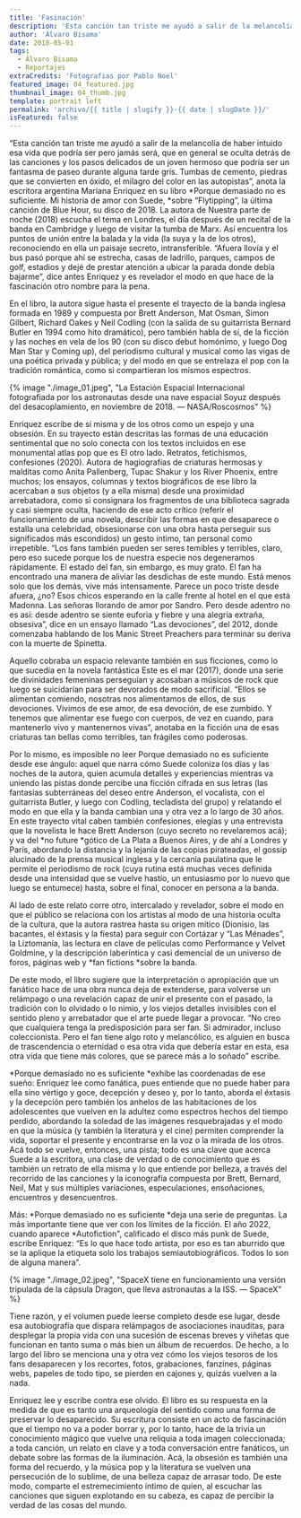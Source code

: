 ```yaml
---
title: 'Fasinación'
description: 'Esta canción tan triste me ayudó a salir de la melancolía de haber intuido esa vida que podría ser pero jamás será, que en general se oculta detrás de las canciones y los pasos delicados de un joven hermoso que podría ser un fantasma de paseo durante alguna tarde gris. Tumbas de cemento, piedras que se convierten en óxido, el milagro del color en las autopistas'
author: 'Álvaro Bisama'
date: 2018-05-01
tags:
  - Álvaro Bisama
  - Reportajes
extraCredits: 'Fotografias por Pablo Noel'
featured_image: 04_featured.jpg
thumbnail_image: 04_thumb.jpg
template: portrait left
permalink: 'archivo/{{ title | slugify }}-{{ date | slugDate }}/'
isFeatured: false
---
```


“Esta canción tan triste me ayudó a salir de la melancolía de haber intuido esa vida que podría ser pero jamás será, que en general se oculta detrás de las canciones y los pasos delicados de un joven hermoso que podría ser un fantasma de paseo durante alguna tarde gris. Tumbas de cemento, piedras que se convierten en óxido, el milagro del color en las autopistas”, anota la escritora argentina Mariana Enriquez en su libro *Porque demasiado no es suficiente. Mi historia de amor con Suede, *sobre “Flytipping”, la última canción de Blue Hour, su disco de 2018. La autora de Nuestra parte de noche (2018) escucha el tema en Londres, el día después de un recital de la banda en Cambridge y luego de visitar la tumba de Marx. Así encuentra los puntos de unión entre la balada y la vida (la suya y la de los otros), reconociendo en ella un paisaje secreto, intransferible. “Afuera llovía y el bus pasó porque ahí se estrecha, casas de ladrillo, parques, campos de golf, estadios y dejé de prestar atención a ubicar la parada donde debía bajarme”, dice antes Enriquez y es revelador el modo en que hace de la fascinación otro nombre para la pena.

En el libro, la autora sigue hasta el presente el trayecto de la banda inglesa formada en 1989 y compuesta por Brett Anderson, Mat Osman, Simon Gilbert, Richard Oakes y Neil Codling (con la salida de su guitarrista Bernard Butler en 1994 como hito dramático), pero también habla de sí, de la ficción y las noches en vela de los 90 (con su disco debut homónimo, y luego Dog Man Star y Coming up), del periodismo cultural y musical como las vigas de una poética privada y pública; y del modo en que se entrelaza el pop con la tradición romántica, como si compartieran los mismos espectros.


{% image "./image_01.jpeg", "La Estación Espacial Internacional fotografiada por los astronautas desde una nave espacial Soyuz después del desacoplamiento, en noviembre de 2018. — NASA/Roscosmos" %}

Enriquez escribe de sí misma y de los otros como un espejo y una obsesión. En su trayecto están descritas las formas de una educación sentimental que no solo conecta con los textos incluidos en ese monumental atlas pop que es El otro lado. Retratos, fetichismos, confesiones (2020). Autora de hagiografías de criaturas hermosas y malditas como Anita Pallenberg, Tupac Shakur y los River Phoenix, entre muchos; los ensayos, columnas y textos biográficos de ese libro la acercaban a sus objetos (y a ella misma) desde una proximidad arrebatadora, como si consignara los fragmentos de una biblioteca sagrada y casi siempre oculta, haciendo de ese acto crítico (referir el funcionamiento de una novela, describir las formas en que desaparece o estalla una celebridad, obsesionarse con una obra hasta perseguir sus significados más escondidos) un gesto íntimo, tan personal como irrepetible. “Los fans también pueden ser seres temibles y terribles, claro, pero eso sucede porque los de nuestra especie nos degeneramos rápidamente. El estado del fan, sin embargo, es muy grato. El fan ha encontrado una manera de aliviar las desdichas de este mundo. Está menos solo que los demás, vive más intensamente. Parece un poco triste desde afuera, ¿no? Esos chicos esperando en la calle frente al hotel en el que está Madonna. Las señoras llorando de amor por Sandro. Pero desde adentro no es así: desde adentro se siente euforia y fiebre y una alegría extraña, obsesiva”, dice en un ensayo llamado “Las devociones”, del 2012, donde comenzaba hablando de los Manic Street Preachers para terminar su deriva con la muerte de Spinetta.

Aquello cobraba un espacio relevante también en sus ficciones, como lo que sucedía en la novela fantástica Este es el mar (2017), donde una serie de divinidades femeninas perseguían y acosaban a músicos de rock que luego se suicidarían para ser devorados de modo sacrificial. “Ellos se alimentan comiendo, nosotras nos alimentamos de ellos, de sus devociones. Vivimos de ese amor, de esa devoción, de ese zumbido. Y tenemos que alimentar ese fuego con cuerpos, de vez en cuando, para mantenerlo vivo y mantenernos vivas”, anotaba en la ficción una de esas criaturas tan bellas como terribles, tan frágiles como poderosas.

Por lo mismo, es imposible no leer Porque demasiado no es suficiente desde ese ángulo: aquel que narra cómo Suede coloniza los días y las noches de la autora, quien acumula detalles y experiencias mientras va uniendo las pistas donde percibe una ficción cifrada en sus letras (las fantasías subterráneas del deseo entre Anderson, el vocalista, con el guitarrista Butler, y luego con Codling, tecladista del grupo) y relatando el modo en que ella y la banda cambian una y otra vez a lo largo de 30 años. En este trayecto vital caben también confesiones, elegías y una entrevista que la novelista le hace Brett Anderson (cuyo secreto no revelaremos acá); y va del *no future *gótico de La Plata a Buenos Aires, y de ahí a Londres y París, abordando la distancia y la lejanía de las copias pirateadas, el gossip alucinado de la prensa musical inglesa y la cercanía paulatina que le permite el periodismo de rock (cuya rutina está muchas veces definida desde una intensidad que se vuelve hastío, un entusiasmo por lo nuevo que luego se entumece) hasta, sobre el final, conocer en persona a la banda.

Al lado de este relato corre otro, intercalado y revelador, sobre el modo en que el público se relaciona con los artistas al modo de una historia oculta de la cultura, que la autora rastrea hasta su origen mítico (Dionisio, las bacantes, el éxtasis y la fiesta) para seguir con Cortázar y “Las Ménades”, la Liztomanía, las lectura en clave de películas como Performance y Velvet Goldmine, y la descripción laberíntica y casi demencial de un universo de foros, páginas web y *fan fictions *sobre la banda.

De este modo, el libro sugiere que la interpretación o apropiación que un fanático hace de una obra nunca deja de extenderse, para volverse un relámpago o una revelación capaz de unir el presente con el pasado, la tradición con lo olvidado o lo nimio, y los viejos detalles invisibles con el sentido pleno y arrebatador que el arte puede llegar a provocar. “No creo que cualquiera tenga la predisposición para ser fan. Si admirador, incluso coleccionista. Pero el fan tiene algo roto y melancólico, es alguien en busca de trascendencia o eternidad o esa otra vida que debería estar en esta, esa otra vida que tiene más colores, que se parece más a lo soñado” escribe.

*Porque demasiado no es suficiente *exhibe las coordenadas de ese sueño: Enriquez lee como fanática, pues entiende que no puede haber para ella sino vértigo y goce, decepción y deseo y, por lo tanto, aborda el éxtasis y la decepción pero también los anhelos de las habitaciones de los adolescentes que vuelven en la adultez como espectros hechos del tiempo perdido, abordando la soledad de las imágenes resquebrajadas y el modo en que la música (y también la literatura y el cine) permiten comprender la vida, soportar el presente y encontrarse en la voz o la mirada de los otros. Acá todo se vuelve, entonces, una pista; todo es una clave que acerca Suede a la escritora, una clase de verdad o de conocimiento que es también un retrato de ella misma y lo que entiende por belleza, a través del recorrido de las canciones y la iconografía compuesta por Brett, Bernard, Neil, Mat y sus múltiples variaciones, especulaciones, ensoñaciones, encuentros y desencuentros.

Más: *Porque demasiado no es suficiente *deja una serie de preguntas. La más importante tiene que ver con los límites de la ficción. El año 2022, cuando aparece *Autofiction", calificado el disco más punk de Suede, escribe Enriquez: “Es lo que hace todo artista, por eso es tan aburrido que se la aplique la etiqueta solo los trabajos semiautobiográficos. Todos lo son de alguna manera”.

{% image "./image_02.jpeg", "SpaceX tiene en funcionamiento una versión tripulada de la cápsula Dragon, que lleva astronautas a la ISS. — SpaceX" %}

Tiene razón, y el volumen puede leerse completo desde ese lugar, desde esa autobiografía que dispara relámpagos de asociaciones inauditas, para desplegar la propia vida con una sucesión de escenas breves y viñetas que funcionan en tanto suma o más bien un álbum de recuerdos. De hecho, a lo largo del libro se menciona una y otra vez cómo los viejos tesoros de los fans desaparecen y los recortes, fotos, grabaciones, fanzines, páginas webs, papeles de todo tipo, se pierden en cajones y, quizás vuelven a la nada.

Enriquez lee y escribe contra ese olvido. El libro es su respuesta en la medida de que es tanto una arqueología del sentido como una forma de preservar lo desaparecido. Su escritura consiste en un acto de fascinación que el tiempo no va a poder borrar y, por lo tanto, hace de la trivia un conocimiento mágico que vuelve una reliquia a toda imagen coleccionada; a toda canción, un relato en clave y a toda conversación entre fanáticos, un debate sobre las formas de la iluminación. Acá, la obsesión es también una forma del recuerdo, y la música pop y la literatura se vuelven una persecución de lo sublime, de una belleza capaz de arrasar todo. De este modo, comparte el estremecimiento íntimo de quien, al escuchar las canciones que siguen explotando en su cabeza, es capaz de percibir la verdad de las cosas del mundo.
